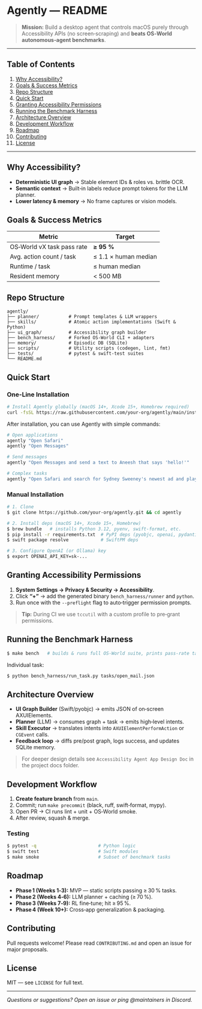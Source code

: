 # Agently — README

> **Mission:** Build a desktop agent that controls macOS purely through Accessibility APIs (no screen‐scraping) and **beats OS‑World autonomous‑agent benchmarks**.

---



## Table of Contents

1. [Why Accessibility?](#why-accessibility)
2. [Goals & Success Metrics](#goals--success-metrics)
3. [Repo Structure](#repo-structure)
4. [Quick Start](#quick-start)
5. [Granting Accessibility Permissions](#granting-accessibility-permissions)
6. [Running the Benchmark Harness](#running-the-benchmark-harness)
7. [Architecture Overview](#architecture-overview)
8. [Development Workflow](#development-workflow)
9. [Roadmap](#roadmap)
10. [Contributing](#contributing)
11. [License](#license)

---

## Why Accessibility?

* **Deterministic UI graph** → Stable element IDs & roles vs. brittle OCR.
* **Semantic context** → Built‑in labels reduce prompt tokens for the LLM planner.
* **Lower latency & memory** → No frame captures or vision models.

## Goals & Success Metrics

| Metric                     | Target               |
| -------------------------- | -------------------- |
| OS‑World vX task pass rate | **≥ 95 %**           |
| Avg. action count / task   | ≤ 1.1 × human median |
| Runtime / task             | ≤ human median       |
| Resident memory            | < 500 MB             |

## Repo Structure

```
agently/
├── planner/           # Prompt templates & LLM wrappers
├── skills/            # Atomic action implementations (Swift & Python)
├── ui_graph/          # Accessibility graph builder
├── bench_harness/     # Forked OS‑World CLI + adapters
├── memory/            # Episodic DB (SQLite)
├── scripts/           # Utility scripts (codegen, lint, fmt)
├── tests/             # pytest & swift‑test suites
└── README.md
```

## Quick Start

### One-Line Installation

```bash
# Install Agently globally (macOS 14+, Xcode 15+, Homebrew required)
curl -fsSL https://raw.githubusercontent.com/your-org/agently/main/install.sh | bash
```

After installation, you can use Agently with simple commands:

```bash
# Open applications
agently "Open Safari"
agently "Open Messages"

# Send messages
agently "Open Messages and send a text to Aneesh that says 'hello!'"

# Complex tasks
agently "Open Safari and search for Sydney Sweeney's newest ad and play it on youtube"
```

### Manual Installation

```bash
# 1. Clone
$ git clone https://github.com/your‑org/agently.git && cd agently

# 2. Install deps (macOS 14+, Xcode 15+, Homebrew)
$ brew bundle   # installs Python 3.12, pyenv, swift‑format, etc.
$ pip install -r requirements.txt  # PyPI deps (pyobjc, openai, pydantic)
$ swift package resolve            # SwiftPM deps

# 3. Configure OpenAI (or Ollama) key
$ export OPENAI_API_KEY=sk‑...
```

## Granting Accessibility Permissions

1. **System Settings → Privacy & Security → Accessibility**.
2. Click **“+”** → add the generated binary `bench_harness/runner` and `python`.
3. Run once with the `--preflight` flag to auto‑trigger permission prompts.

> **Tip:** During CI we use `tccutil` with a custom profile to pre‑grant permissions.

## Running the Benchmark Harness

```bash
$ make bench   # builds & runs full OS‑World suite, prints pass‑rate table
```

Individual task:

```bash
$ python bench_harness/run_task.py tasks/open_mail.json
```

## Architecture Overview

* **UI Graph Builder** (Swift/pyobjc) → emits JSON of on‑screen AXUIElements.
* **Planner** (LLM) → consumes graph + task → emits high‑level intents.
* **Skill Executor** → translates intents into `AXUIElementPerformAction` or `CGEvent` calls.
* **Feedback loop** → diffs pre/post graph, logs success, and updates SQLite memory.

> For deeper design details see `Accessibility Agent App Design Doc` in the project docs folder.

## Development Workflow

1. **Create feature branch** from `main`.
2. Commit; run `make precommit` (black, ruff, swift‑format, mypy).
3. Open PR → CI runs lint + unit + OS‑World smoke.
4. After review, squash & merge.

### Testing

```bash
$ pytest -q                       # Python logic
$ swift test                      # Swift modules
$ make smoke                      # Subset of benchmark tasks
```

## Roadmap

* **Phase 1 (Weeks 1‑3):** MVP — static scripts passing ≥ 30 % tasks.
* **Phase 2 (Weeks 4‑6):** LLM planner + caching (≥ 70 %).
* **Phase 3 (Weeks 7‑9):** RL fine‑tune; hit ≥ 95 %.
* **Phase 4 (Week 10+):** Cross‑app generalization & packaging.

## Contributing

Pull requests welcome! Please read `CONTRIBUTING.md` and open an issue for major proposals.

## License

MIT — see `LICENSE` for full text.

---

*Questions or suggestions? Open an issue or ping @maintainers in Discord.*

